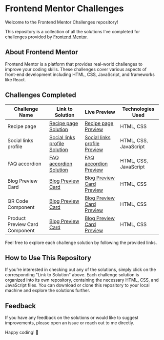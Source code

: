 # Frontend Mentor Challenges

Welcome to the Frontend Mentor Challenges repository! 

This repository is a collection of all the solutions I've completed for challenges provided by [Frontend Mentor](https://www.frontendmentor.io/).

## About Frontend Mentor
Frontend Mentor is a platform that provides real-world challenges to improve your coding skills. These challenges cover various aspects of front-end development including HTML, CSS, JavaScript, and frameworks like React.

## Challenges Completed
| Challenge Name     | Link to Solution                                       | Live Preview                                      | Technologies Used                           |
|--------------------|--------------------------------------------------------|---------------------------------------------------|---------------------------------------------|
| Recipe page        | [Recipe page Solution](https://github.com/hichamweblog/FEM-Recipe-Page)               | [Recipe page Preview](https://dz-recipe-page.netlify.app/)   | HTML, CSS                       |
| Social links profile | [Social links profile Solution](https://github.com/hichamweblog/FEM-Social-Links-Profile) | [Social links profile Preview](https://dz-social-links-profile.netlify.app/) | HTML, CSS, JavaScript                       |
| FAQ accordion      | [FAQ accordion Solution](https://github.com/hichamweblog/FEM-FAQ-accordion)             | [FAQ accordion Preview](https://dz-faq-accordion.netlify.app/)   | HTML, CSS, JavaScript                       |
| Blog Preview Card  | [Blog Preview Card](https://github.com/hichamweblog/FEM-Blog-Preview-Card)             | [Blog Preview Card Preview](https://dz-blog-preview-card.netlify.app/) | HTML, CSS                       |
| QR Code Component  | [Blog Preview Card](https://github.com/hichamweblog/FEM-QR-Code-Component)             | [Blog Preview Card Preview](https://dz-qr-code-component.netlify.app/) | HTML, CSS                       |
| Product Preview Card Component | [Blog Preview Card](https://github.com/hichamweblog/FEM-Product-Preview-Card-Component)             | [Blog Preview Card Preview](https://dz-product-preview-card.netlify.app/) | HTML, CSS                       |

Feel free to explore each challenge solution by following the provided links.

## How to Use This Repository
If you're interested in checking out any of the solutions, simply click on the corresponding "Link to Solution" above. Each challenge solution is organized into its own repository, containing the necessary HTML, CSS, and JavaScript files. You can download or clone this repository to your local machine and explore the solutions further.


## Feedback
If you have any feedback on the solutions or would like to suggest improvements, please open an issue or reach out to me directly.

Happy coding! 🚀

